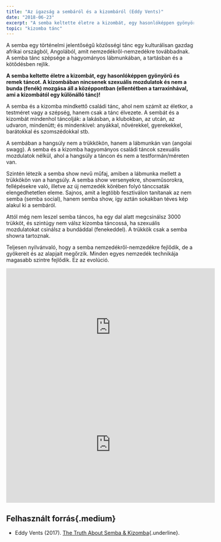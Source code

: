 ```yaml
---
title: "Az igazság a sembáról és a kizombáról (Eddy Vents)"
date: "2018-06-23"
excerpt: "A semba keltette életre a kizombát, egy hasonlóképpen gyönyörű és remek táncot. A kizombában nincsenek szexuális mozdulatok és nem a bunda (fenék) mozgása áll a középpontban (ellentétben a tarraxinhával, ami a kizombától egy különálló tánc)!"
topic: "kizomba tánc"
---
```


A semba egy történelmi jelentőségű közösségi tánc egy kulturálisan gazdag afrikai országból, Angolából, amit nemzedékről-nemzedékre továbbadnak. A semba tánc szépsége a hagyományos lábmunkában, a tartásban és a kötődésben rejlik.

**A semba keltette életre a kizombát, egy hasonlóképpen gyönyörű és remek táncot. A kizombában nincsenek szexuális mozdulatok és nem a bunda (fenék) mozgása áll a középpontban (ellentétben a tarraxinhával, ami a kizombától egy különálló tánc)!**

A semba és a kizomba mindkettő családi tánc, ahol nem számít az életkor, a testméret vagy a szépség, hanem csak a tánc élvezete. A sembát és a kizombát mindenhol táncolják: a lakásban, a klubokban, az utcán, az udvaron, mindenütt; és mindenkivel: anyákkal, nővérekkel, gyerekekkel, barátokkal és szomszédokkal stb.

A sembában a hangsúly nem a trükkökön, hanem a lábmunkán van (angolai swagg). A semba és a kizomba hagyományos családi táncok szexuális mozdulatok nélkül, ahol a hangsúly a táncon és nem a testformán/méreten van.

Szintén létezik a semba show nevű műfaj, amiben a lábmunka mellett a trükkökön van a hangsúly. A semba show versenyekre, showműsorokra, fellépésekre való, illetve az új nemzedék körében folyó tánccsaták elengedhetetlen eleme. Sajnos, amit a legtöbb fesztiválon tanítanak az nem semba (semba social), hanem semba show, így aztán sokakban téves kép alakul ki a sembáról.

Attól még nem leszel semba táncos, ha egy dal alatt megcsinálsz 3000 trükköt, és szintúgy nem válsz kizomba táncossá, ha szexuális mozdulatokat csinálsz a bundáddal (fenekeddel). A trükkök csak a semba showra tartoznak.

Teljesen nyilvánvaló, hogy a semba nemzedékről-nemzedékre fejlődik, de a gyökereit és az alapjait megőrzik. Minden egyes nemzedék technikája magasabb szintre fejlődik. Ez az evolúció.

<div class="embed-responsive embed-responsive-16by9">
  <iframe class="center-align mx-auto mthalf shadow2" width="560" height="315" src="https://www.youtube.com/embed/OJIANxJYCpw?rel=0" frameborder="0" allow="encrypted-media" allowfullscreen></iframe>
</div>

<div class="embed-responsive embed-responsive-16by9">
  <iframe class="center-align mx-auto mthalf shadow2" width="560" height="315" src="https://www.youtube.com/embed/TPb_O-1ARbc?rel=0" frameborder="0" allow="encrypted-media" allowfullscreen></iframe>
</div>

## Felhasznált forrás{.medium}

* Eddy Vents (2017). [The Truth About Semba & Kizomba](https://eddyvents.com/2017/08/02/the-evolution-of-semba-kizomba/){.underline}.
